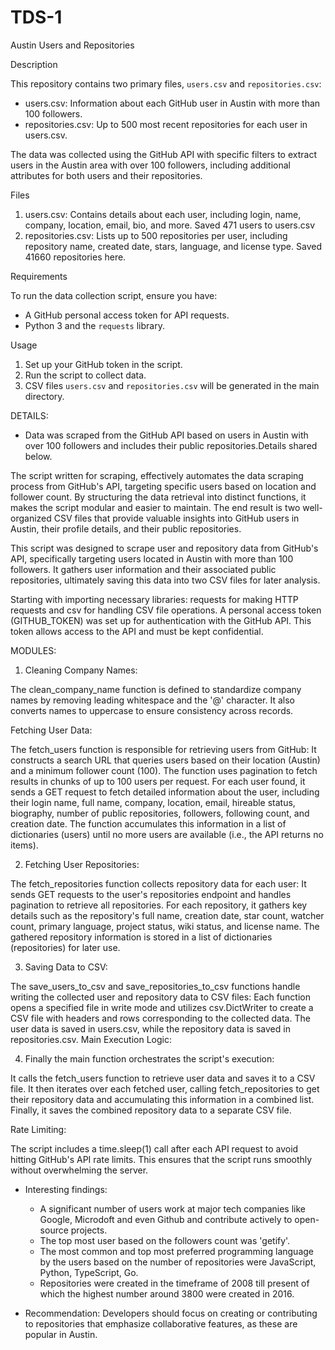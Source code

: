 # TDS-1
Austin Users and Repositories

Description

This repository contains two primary files, `users.csv` and `repositories.csv`:

- users.csv: Information about each GitHub user in Austin with more than 100 followers.
- repositories.csv: Up to 500 most recent repositories for each user in users.csv. 

The data was collected using the GitHub API with specific filters to extract users in the Austin area with over 100 followers, including additional attributes for both users and their repositories.

Files

1. users.csv: Contains details about each user, including login, name, company, location, email, bio, and more. Saved 471 users to users.csv
2. repositories.csv: Lists up to 500 repositories per user, including repository name, created date, stars, language, and license type. Saved 41660 repositories here.

Requirements

To run the data collection script, ensure you have:
- A GitHub personal access token for API requests.
- Python 3 and the `requests` library.

Usage

1. Set up your GitHub token in the script.
2. Run the script to collect data.
3. CSV files `users.csv` and `repositories.csv` will be generated in the main directory.

DETAILS:

- Data was scraped from the GitHub API based on users in Austin with over 100 followers and includes their public repositories.Details shared below.

The script written for scraping, effectively automates the data scraping process from GitHub's API, targeting specific users based on location and follower count. By structuring the data retrieval into distinct functions, it makes the script modular and easier to maintain. The end result is two well-organized CSV files that provide valuable insights into GitHub users in Austin, their profile details, and their public repositories.

This script was designed to scrape user and repository data from GitHub's API, specifically targeting users located in Austin with more than 100 followers. It gathers user information and their associated public repositories, ultimately saving this data into two CSV files for later analysis.

Starting with importing necessary libraries: requests for making HTTP requests and csv for handling CSV file operations.
A personal access token (GITHUB_TOKEN) was set up for authentication with the GitHub API. This token allows access to the API and must be kept confidential.

MODULES:

1. Cleaning Company Names: 

The clean_company_name function is defined to standardize company names by removing leading whitespace and the '@' character. It also converts names to uppercase to ensure consistency across records.

Fetching User Data: 

The fetch_users function is responsible for retrieving users from GitHub:
It constructs a search URL that queries users based on their location (Austin) and a minimum follower count (100).
The function uses pagination to fetch results in chunks of up to 100 users per request.
For each user found, it sends a GET request to fetch detailed information about the user, including their login name, full name, company, location, email, hireable status, biography, number of public repositories, followers, following count, and creation date.
The function accumulates this information in a list of dictionaries (users) until no more users are available (i.e., the API returns no items).

2. Fetching User Repositories:

The fetch_repositories function collects repository data for each user:
It sends GET requests to the user's repositories endpoint and handles pagination to retrieve all repositories.
For each repository, it gathers key details such as the repository's full name, creation date, star count, watcher count, primary language, project status, wiki status, and license name.
The gathered repository information is stored in a list of dictionaries (repositories) for later use.

3. Saving Data to CSV:

The save_users_to_csv and save_repositories_to_csv functions handle writing the collected user and repository data to CSV files:
Each function opens a specified file in write mode and utilizes csv.DictWriter to create a CSV file with headers and rows corresponding to the collected data.
The user data is saved in users.csv, while the repository data is saved in repositories.csv.
Main Execution Logic:

4. Finally the main function orchestrates the script's execution:

It calls the fetch_users function to retrieve user data and saves it to a CSV file.
It then iterates over each fetched user, calling fetch_repositories to get their repository data and accumulating this information in a combined list.
Finally, it saves the combined repository data to a separate CSV file.

Rate Limiting:

The script includes a time.sleep(1) call after each API request to avoid hitting GitHub's API rate limits. This ensures that the script runs smoothly without overwhelming the server.


- Interesting findings:
  
  -  A significant number of users work at major tech companies like Google, Microdoft and even Github and contribute actively to open-source projects.
  -  The top most user based on the followers count was 'getify'.
  -  The most common and top most preferred programming language by the users based on the number of repositories were JavaScript, Python, TypeScript, Go.
  -  Repositories were created in the timeframe of 2008 till present of which the highest number around 3800 were created in 2016.
    
- Recommendation: Developers should focus on creating or contributing to repositories that emphasize collaborative features, as these are popular in Austin.
